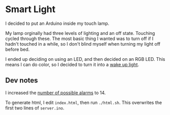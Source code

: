 # Smart Light

I decided to put an Arduino inside my touch lamp.

My lamp orginally had three levels of lighting and an off state. Touching
cycled through these. The most basic thing I wanted was to turn off if I hadn't
touched in a while, so I don't blind myself when turning my light off before
bed.

I ended up deciding on using an LED, and then decided on an RGB LED. This means
I can do color, so I decided to turn it into a [wake up
light](https://www.usa.philips.com/c-m-li/light-therapy/wake-up-light/latest#filters=WAKEUP_LIGHT_SU&sliders=&support=&price=&priceBoxes=&page=&layout=12.subcategory.p-grid-icon).

## Dev notes

I increased the [number of possible
alarms](https://github.com/PaulStoffregen/TimeAlarms/blob/master/TimeAlarms.h#L10)
to 14.

To generate html, I edit `index.html`, then run `./html.sh`. This overwrites
the first two lines of `server.ino`.
